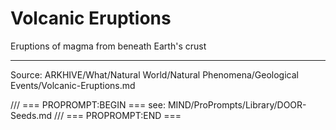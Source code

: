 # Volcanic Eruptions

Eruptions of magma from beneath Earth's crust

---
Source: ARKHIVE/What/Natural World/Natural Phenomena/Geological Events/Volcanic-Eruptions.md

/// === PROPROMPT:BEGIN ===
see: MIND/ProPrompts/Library/DOOR-Seeds.md
/// === PROPROMPT:END ===
